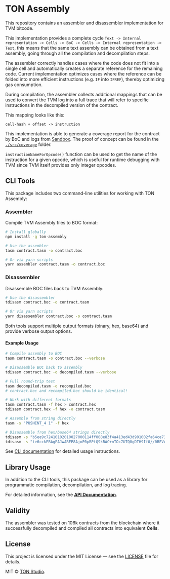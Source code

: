 # TON Assembly

This repository contains an assembler and disassembler implementation for TVM bitcode.

This implementation provides a complete cycle
`Text -> Internal representation -> Cells -> BoC -> Cells -> Internal representation -> Text`, this means that the same
text assembly can be obtained from a text assembly, going through all the compilation and decompilation steps.

The assembler correctly handles cases where the code does not fit into a single cell and automatically
creates a separate reference for the remaining code.
Current implementation optimizes cases where the reference can be folded into more efficient instructions
(e.g. `IF` into `IFREF`), thereby optimizing gas consumption.

During compilation, the assembler collects additional mappings that can be used to convert the TVM log into a full trace
that will refer to specific instructions in the decompiled version of the contract.

This mapping looks like this:

```
cell-hash + offset -> instruction
```

This implementation is able to generate a coverage report for the contract by BoC and logs
from [Sandbox](https://github.com/ton-org/sandbox).
The proof of concept can be found in the [`./src/coverage`](./src/coverage) folder.

`instructionNameForOpcode()` function can be used to get the name of the instruction for a given opcode, which is useful
for runtime debugging with TVM since TVM itself provides only integer opcodes.

## CLI Tools

This package includes two command-line utilities for working with TON Assembly:

### Assembler

Compile TVM Assembly files to BOC format:

```bash
# Install globally
npm install -g ton-assembly

# Use the assembler
tasm contract.tasm -o contract.boc

# Or via yarn scripts
yarn assembler contract.tasm -o contract.boc
```

### Disassembler

Disassemble BOC files back to TVM Assembly:

```bash
# Use the disassembler
tdisasm contract.boc -o contract.tasm

# Or via yarn scripts
yarn disassembler contract.boc -o contract.tasm
```

Both tools support multiple output formats (binary, hex, base64) and provide verbose output options.

#### Example Usage

```bash
# Compile assembly to BOC
tasm contract.tasm -o contract.boc --verbose

# Disassemble BOC back to assembly
tdisasm contract.boc -o decompiled.tasm --verbose

# Full round-trip test
tasm decompiled.tasm -o recompiled.boc
# contract.boc and recompiled.boc should be identical!

# Work with different formats
tasm contract.tasm -f hex > contract.hex
tdisasm contract.hex -f hex -o contract.tasm

# Assemble from string directly
tasm -s "PUSHINT_4 1" -f hex

# Disassemble from hex/base64 strings directly
tdisasm -s "b5ee9c72410102010027000114ff008e83f4a413ed43d901002fa64ce73b5134348034c7f487f4fffd0115501b05485b1460ec17065c" -f hex -o contract.tasm
tdisasm -s "te6cckEBAgEAJwABFP8AjoP0pBPtQ9kBAC+mTOc7UTQ0gDTH9If0//0BFVAbBUhbFGDsFwZc" -f base64
```

See [CLI documentation](./src/cli/README.md) for detailed usage instructions.

## Library Usage

In addition to the CLI tools, this package can be used as a library for programmatic compilation, decompilation, and log
tracing.

For detailed information, see the [**API Documentation**](API.md).

## Validity

The assembler was tested on 106k contracts from the blockchain
where it successfully decompiled and compiled all contracts into equivalent **Cells**.

## License

This project is licensed under the MIT License — see the [LICENSE](LICENSE) file for details.

MIT © [TON Studio](https://tonstudio.io).
